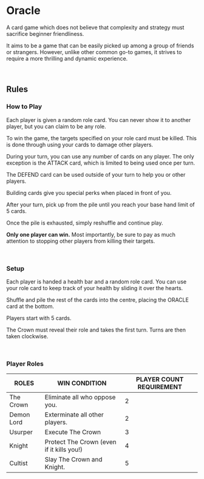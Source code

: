 # Oracle

A card game which does not believe that complexity and strategy must sacrifice beginner friendliness.

It aims to be a game that can be easily picked up among a group of friends or strangers. However, unlike other common go-to games, it strives to require a more thrilling and dynamic experience.

<br>

## Rules

### How to Play

Each player is given a random role card. You can never show it to another player, but you can claim to be any role.

To win the game, the targets specified on your role card must be killed. This is done through using your cards to damage other players.

During your turn, you can use any number of cards on any player. The only exception is the ATTACK card, which is limited to being used once per turn.

The DEFEND card can be used outside of your turn to help you or other players.

Building cards give you special perks when placed in front of you.

After your turn, pick up from the pile until you reach your base hand limit of 5 cards.

Once the pile is exhausted, simply reshuffle and continue play.

<b>Only one player can win.</b> Most importantly, be sure to pay as much attention to stopping other players from killing their targets.

<br>

### Setup

Each player is handed a health bar and a random role card. You can use your role card to keep track of your health by sliding it over the hearts.

Shuffle and pile the rest of the cards into the centre, placing the ORACLE card at the bottom.

Players start with 5 cards.

The Crown must reveal their role and takes the first turn. Turns are then taken clockwise.

<br>

### Player Roles

| ROLES | WIN CONDITION | PLAYER COUNT REQUIREMENT |
|---------|-------|---------------|
| The Crown | Eliminate all who oppose you. | 2 |
| Demon Lord | Exterminate all other players. | 2 |
| Usurper | Execute The Crown | 3 |
| Knight | Protect The Crown (even if it kills you!) | 4 |
| Cultist | Slay The Crown and Knight. | 5 |
